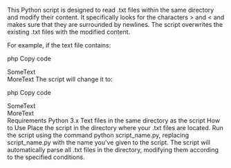 This Python script is designed to read .txt files within the same directory and modify their content. It specifically looks for the characters > and < and makes sure that they are surrounded by newlines. The script overwrites the existing .txt files with the modified content.

For example, if the text file contains:

php
Copy code
<div>SomeText</div><div>MoreText<d>
The script will change it to:

php
Copy code
<div>
SomeText
</div>
<div>
MoreText
</div>
Requirements
Python 3.x
Text files in the same directory as the script
How to Use
Place the script in the directory where your .txt files are located.
Run the script using the command python script_name.py, replacing script_name.py with the name you've given to the script.
The script will automatically parse all .txt files in the directory, modifying them according to the specified conditions.
